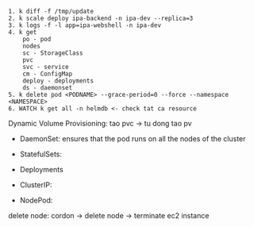 ```
1. k diff -f /tmp/update
2. k scale deploy ipa-backend -n ipa-dev --replica=3
3. k logs -f -l app=ipa-webshell -n ipa-dev
4. k get
    po - pod
    nodes
    sc - StorageClass
    pvc
    svc - service
    cm - ConfigMap
    deploy - deployments
    ds - daemonset
5. k delete pod <PODNAME> --grace-period=0 --force --namespace <NAMESPACE>
6. WATCH k get all -n helmdb <- check tat ca resource
```
Dynamic Volume Provisioning: tao pvc -> tu dong tao pv

- DaemonSet: ensures that the pod runs on all the nodes of the cluster
- StatefulSets: 
- Deployments

- ClusterIP:
- NodePod:

delete node: cordon -> delete node -> terminate ec2 instance
```
